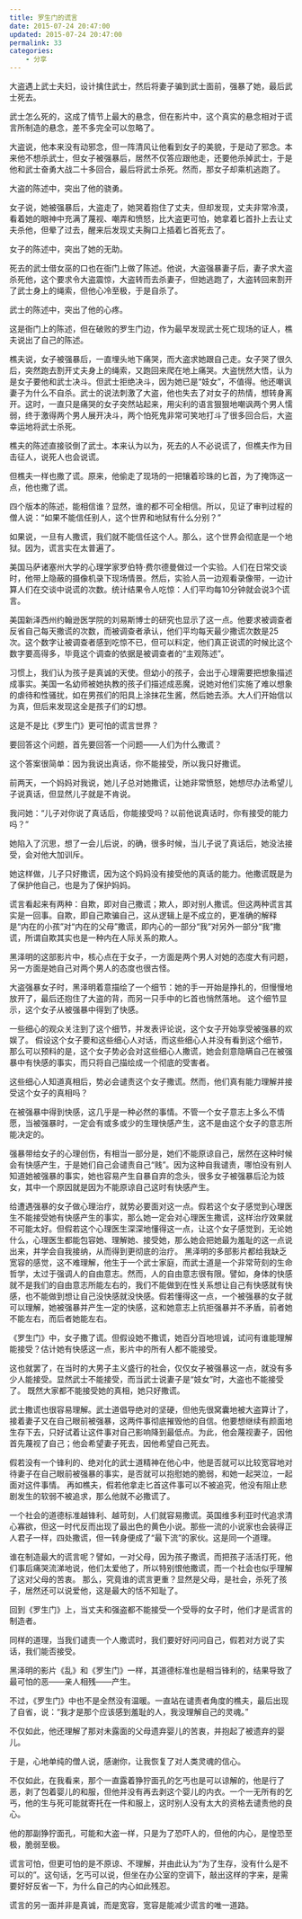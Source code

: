 ```yaml
---
title: 罗生门的谎言
date: 2015-07-24 20:47:00
updated: 2015-07-24 20:47:00
permalink: 33
categories: 
    - 分享
---
```


大盗遇上武士夫妇，设计擒住武士，然后将妻子骗到武士面前，强暴了她，最后武士死去。 

武士怎么死的，这成了情节上最大的悬念，但在影片中，这个真实的悬念相对于谎言所制造的悬念，差不多完全可以忽略了。 

大盗说，他本来没有动邪念，但一阵清风让他看到女子的美貌，于是动了邪念。本来他不想杀武士，但女子被强暴后，居然不仅答应跟他走，还要他杀掉武士，于是他和武士奋勇大战二十多回合，最后将武士杀死。然而，那女子却乘机逃跑了。 

大盗的陈述中，突出了他的骁勇。 

女子说，她被强暴后，大盗走了，她哭着抱住了丈夫，但却发现，丈夫非常冷漠，看着她的眼神中充满了蔑视、嘲弄和愤怒，比大盗更可怕，她拿着匕首扑上去让丈夫杀他，但晕了过去，醒来后发现丈夫胸口上插着匕首死去了。 

女子的陈述中，突出了她的无助。 

死去的武士借女巫的口也在衙门上做了陈述。他说，大盗强暴妻子后，妻子求大盗杀死他，这个要求令大盗震惊，大盗转而去杀妻子，但她逃跑了，大盗转回来割开了武士身上的绳索，但他心冷至极，于是自杀了。 

武士的陈述中，突出了他的心疼。 

这是衙门上的陈述，但在破败的罗生门边，作为最早发现武士死亡现场的证人，樵夫说出了自己的陈述。 

樵夫说，女子被强暴后，一直埋头地下痛哭，而大盗求她跟自己走。女子哭了很久后，突然跑去割开丈夫身上的绳索，又跑回来爬在地上痛哭。大盗恍然大悟，认为是女子要他和武士决斗。但武士拒绝决斗，因为她已是“妓女”，不值得。他还嘲讽妻子为什么不自杀。武士的说法刺激了大盗，他也失去了对女子的热情，想转身离开。这时，一直只是痛哭的女子突然站起来，用尖利的语言狠狠地嘲讽两个男人懦弱，终于激得两个男人展开决斗，两个怕死鬼非常可笑地打斗了很多回合后，大盗幸运地将武士杀死。 

樵夫的陈述直接驳倒了武士。本来认为以为，死去的人不必说谎了，但樵夫作为目击征人，说死人也会说谎。 

但樵夫一样也撒了谎。原来，他偷走了现场的一把镶着珍珠的匕首，为了掩饰这一点，他也撒了谎。 

四个版本的陈述，能相信谁？显然，谁的都不可全相信。所以，见证了审判过程的僧人说：“如果不能信任别人，这个世界和地狱有什么分别？” 

如果说，一旦有人撒谎，我们就不能信任这个人。那么，这个世界会彻底是一个地狱。因为，谎言实在太普遍了。 

美国马萨诸塞州大学的心理学家罗伯特·费尔德曼做过一个实验。人们在日常交谈时，他带上隐蔽的摄像机录下现场情景。然后，实验人员一边观看录像带，一边计算人们在交谈中说谎的次数。统计结果令人吃惊：人们平均每10分钟就会说3个谎言。 

美国新泽西州约翰逊医学院的刘易斯博士的研究也显示了这一点。他要求被调查者反省自己每天撒谎的次数，而被调查者承认，他们平均每天最少撒谎次数是25次。这个数字让被调查者感到吃惊不已，但可以料定，他们真正说谎的时候比这个数字要高得多，毕竟这个调查的依据是被调查者的“主观陈述”。 

习惯上，我们认为孩子是真诚的天使。但幼小的孩子，会出于心理需要把想象描述成事实。美国一名幼师被她执教的孩子们描述成恶魔，说她对他们实施了难以想象的虐待和性骚扰，如在男孩们的阳具上涂抹花生酱，然后她去添。大人们开始信以为真，但后来发现这全是孩子们的幻想。 

这是不是比《罗生门》更可怕的谎言世界？ 

要回答这个问题，首先要回答一个问题——人们为什么撒谎？ 

这个答案很简单：因为我说出真话，你不能接受，所以我只好撒谎。 

前两天，一个妈妈对我说，她儿子总对她撒谎，让她非常愤怒，她想尽办法希望儿子说真话，但显然儿子就是不肯说。 

我问她：“儿子对你说了真话后，你能接受吗？以前他说真话时，你有接受的能力吗？” 

她陷入了沉思，想了一会儿后说，的确，很多时候，当儿子说了真话后，她没法接受，会对他大加训斥。 

她这样做，儿子只好撒谎，因为这个妈妈没有接受他的真话的能力。他撒谎既是为了保护他自己，也是为了保护妈妈。 

谎言看起来有两种：自欺，即对自己撒谎；欺人，即对别人撒谎。但这两种谎言其实是一回事。自欺，即自己欺骗自己，这从逻辑上是不成立的，更准确的解释是“内在的小孩”对“内在的父母”撒谎，即内心的一部分“我”对另外一部分“我”撒谎，所谓自欺其实也是一种内在人际关系的欺人。 

黑泽明的这部影片中，核心点在于女子，一方面是两个男人对她的态度大有问题，另一方面是她自己对两个男人的态度也很古怪。 

大盗强暴女子时，黑泽明着意描绘了一个细节：她的手一开始是挣扎的，但慢慢地放开了，最后还抱住了大盗的背，而另一只手中的匕首也悄然落地。 
这个细节显示，这个女子从被强暴中得到了快感。 

一些细心的观众关注到了这个细节，并发表评论说，这个女子开始享受被强暴的欢娱了。 
假设这个女子要和这些细心人对话，而这些细心人并没有看到这个细节，那么可以预料的是，这个女子势必会对这些细心人撒谎，她会刻意隐瞒自己在被强暴中有快感的事实，而只将自己描绘成一个彻底的受害者。 

这些细心人知道真相后，势必会谴责这个女子撒谎。然而，他们真有能力理解并接受这个女子的真相吗？ 

在被强暴中得到快感，这几乎是一种必然的事情。不管一个女子意志上多么不情愿，当被强暴时，一定会有或多或少的生理快感产生，这不是由这个女子的意志所能决定的。 

强暴带给女子的心理创伤，有相当一部分是，她们不能原谅自己，居然在这种时候会有快感产生，于是她们自己会谴责自己“贱”。因为这种自我谴责，哪怕没有别人知道她被强暴的事实，她也容易产生自暴自弃的念头，很多女子被强暴后沦为妓女，其中一个原因就是因为不能原谅自己这时有快感产生。 

给遭遇强暴的女子做心理治疗，就势必要面对这一点。假若这个女子感觉到心理医生不能接受她有快感产生的事实，那么她一定会对心理医生撒谎，这样治疗效果就不可能太好。但假若这个心理医生深深地懂得这一点，让这个女子感觉到，无论她什么，心理医生都能包容她、理解她、接受她，那么她会把她最为羞耻的这一点说出来，并学会自我接纳，从而得到更彻底的治疗。 
黑泽明的多部影片都给我缺乏宽容的感觉，这不难理解，他生于一个武士家庭，而武士道是一个非常苛刻的生命哲学，太过于强调人的自由意志。然而，人的自由意志很有限。譬如，身体的快感就不是我们的自由意志所能左右的，我们不能做到在性关系想让自己有快感就有快感，也不能做到想让自己没快感就没快感。假若懂得这一点，一个被强暴的女子就可以理解，她被强暴并产生一定的快感，这和她意志上抗拒强暴并不矛盾，前者她不能左右，而后者她能左右。 

《罗生门》中，女子撒了谎。但假设她不撒谎，她百分百地坦诚，试问有谁能理解能接受？估计她有快感这一点，影片中的所有人都不能接受。 

这也就罢了，在当时的大男子主义盛行的社会，仅仅女子被强暴这一点，就没有多少人能接受。显然武士不能接受，而当武士说妻子是“妓女”时，大盗也不能接受了。 
既然大家都不能接受她的真相，她只好撒谎。 

武士撒谎也很容易理解。武士道倡导绝对的坚硬，但他先很窝囊地被大盗算计了，接着妻子又在自己眼前被强暴，这两件事彻底摧毁他的自信。他要想继续有颜面地生存下去，只好试着让这件事对自己影响降到最低点。为此，他会蔑视妻子，因他首先蔑视了自己；他会希望妻子死去，因他希望自己死去。 

假若没有一个锋利的、绝对化的武士道精神在他心中，他是否就可以比较宽容地对待妻子在自己眼前被强暴的事实，是否就可以抱慰她的脆弱，和她一起哭泣，一起面对这件事情。 
再如樵夫，假若他拿走匕首这件事可以不被追究，他没有阻止悲剧发生的软弱不被追求，那么他就不必撒谎了。 

一个社会的道德标准越锋利、越苛刻，人们就容易撒谎。英国维多利亚时代追求清心寡欲，但这一时代反而出现了最出色的黄色小说。那些一流的小说家也会装得正人君子一样，四处撒谎，但一转身便成了“最下流”的家伙。这是同一个道理。 

谁在制造最大的谎言呢？譬如，一对父母，因为孩子撒谎，而把孩子活活打死，他们事后痛哭流涕地说，他们太爱他了，所以特别恨他撒谎，而一个社会也似乎理解了这对父母的苦衷。 
那么，究竟谁的谎言更重？显然是父母，是社会，杀死了孩子，居然还可以说爱他，这是最大的恬不知耻了。 

回到《罗生门》上，当丈夫和强盗都不能接受一个受辱的女子时，他们才是谎言的制造者。 

同样的道理，当我们谴责一个人撒谎时，我们要好好问问自己，假若对方说了实话，我们能否接受。 

黑泽明的影片《乱》和《罗生门》一样，其道德标准也是相当锋利的，结果导致了最可怕的恶——亲人相残——产生。 

不过，《罗生门》中也不是全然没有温暖。一直站在谴责者角度的樵夫，最后出现了自省，说：“我才是那个应该感到羞耻的人，我没理解自己的灵魂。” 

不仅如此，他还理解了那对未露面的父母遗弃婴儿的苦衷，并抱起了被遗弃的婴儿。 

于是，心地单纯的僧人说，感谢你，让我恢复了对人类灵魂的信心。 

不仅如此，在我看来，那个一直露着狰狞面孔的乞丐也是可以谅解的，他是行了恶，剥了包着婴儿的和服，但他并没有再去剥这个婴儿的内衣。一个一无所有的乞丐，他的生与死可能就寄托在一件和服上，这时别人没有太大的资格去谴责他的良心。 

他的那副狰狞面孔，可能和大盗一样，只是为了恐吓人的，但他的内心，是惶恐至极，脆弱至极。 

谎言可怕，但更可怕的是不原谅、不理解，并由此认为“为了生存，没有什么是不可以的”。这句话，乞丐可以说，但坐在办公室的空调下，敲出这样的字来，是需要好好反省一下，为什么自己的内心如此残忍。 

谎言的另一面并非是真诚，而是宽容，宽容是能减少谎言的唯一道路。